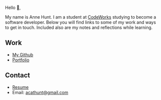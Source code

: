 Hello 👋, 

My name is Anne Hunt. I am a student at [CodeWorks](https://boisecodeworks.com) studying to become a software developer. Below you will find links to some of my work and ways to get in touch. Included also are my notes and reflections while learning. 

## Work

* [My Github](https://github.com/Anne-Hunt)
* [Portfolio](https://Anne-Hunt.github.io/)

## Contact

* [Resume](https://Anne-Hunt.github.io/resume)
* Email: acathunt@gmail.com
